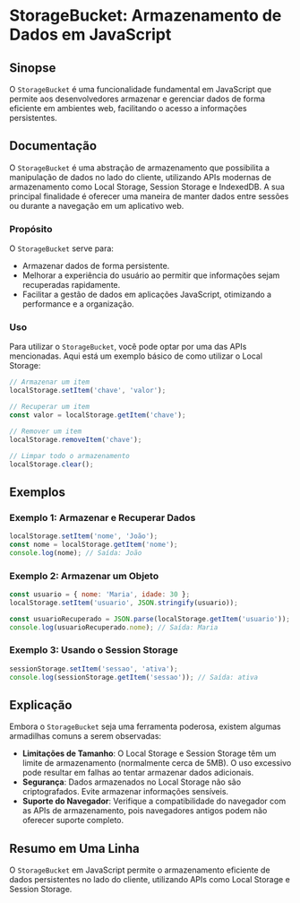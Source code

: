 <!--
Meta Description: # StorageBucket: Armazenamento de Dados em JavaScript ## Sinopse O `StorageBucket` é uma funcionalidade fundamental em JavaScript que permite aos dese...
Meta Keywords: dados, storage, javascript, localstorage, storagebucket
-->

# StorageBucket: Armazenamento de Dados em JavaScript

## Sinopse
O `StorageBucket` é uma funcionalidade fundamental em JavaScript que permite aos desenvolvedores armazenar e gerenciar dados de forma eficiente em ambientes web, facilitando o acesso a informações persistentes.

## Documentação
O `StorageBucket` é uma abstração de armazenamento que possibilita a manipulação de dados no lado do cliente, utilizando APIs modernas de armazenamento como Local Storage, Session Storage e IndexedDB. A sua principal finalidade é oferecer uma maneira de manter dados entre sessões ou durante a navegação em um aplicativo web.

### Propósito
O `StorageBucket` serve para:
- Armazenar dados de forma persistente.
- Melhorar a experiência do usuário ao permitir que informações sejam recuperadas rapidamente.
- Facilitar a gestão de dados em aplicações JavaScript, otimizando a performance e a organização.

### Uso
Para utilizar o `StorageBucket`, você pode optar por uma das APIs mencionadas. Aqui está um exemplo básico de como utilizar o Local Storage:

```javascript
// Armazenar um item
localStorage.setItem('chave', 'valor');

// Recuperar um item
const valor = localStorage.getItem('chave');

// Remover um item
localStorage.removeItem('chave');

// Limpar todo o armazenamento
localStorage.clear();
```

## Exemplos
### Exemplo 1: Armazenar e Recuperar Dados
```javascript
localStorage.setItem('nome', 'João');
const nome = localStorage.getItem('nome');
console.log(nome); // Saída: João
```

### Exemplo 2: Armazenar um Objeto
```javascript
const usuario = { nome: 'Maria', idade: 30 };
localStorage.setItem('usuario', JSON.stringify(usuario));

const usuarioRecuperado = JSON.parse(localStorage.getItem('usuario'));
console.log(usuarioRecuperado.nome); // Saída: Maria
```

### Exemplo 3: Usando o Session Storage
```javascript
sessionStorage.setItem('sessao', 'ativa');
console.log(sessionStorage.getItem('sessao')); // Saída: ativa
```

## Explicação
Embora o `StorageBucket` seja uma ferramenta poderosa, existem algumas armadilhas comuns a serem observadas:
- **Limitações de Tamanho**: O Local Storage e Session Storage têm um limite de armazenamento (normalmente cerca de 5MB). O uso excessivo pode resultar em falhas ao tentar armazenar dados adicionais.
- **Segurança**: Dados armazenados no Local Storage não são criptografados. Evite armazenar informações sensíveis.
- **Suporte do Navegador**: Verifique a compatibilidade do navegador com as APIs de armazenamento, pois navegadores antigos podem não oferecer suporte completo.

## Resumo em Uma Linha
O `StorageBucket` em JavaScript permite o armazenamento eficiente de dados persistentes no lado do cliente, utilizando APIs como Local Storage e Session Storage.